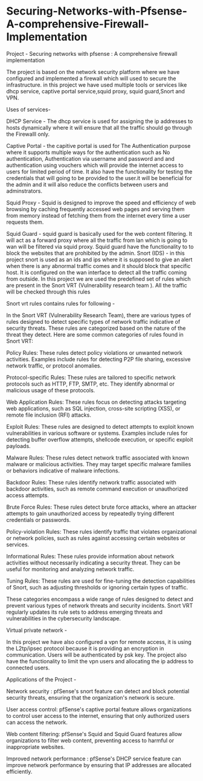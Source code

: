 # Securing-Networks-with-Pfsense-A-comprehensive-Firewall-Implementation

Project - Securing networks with pfsense : A comprehensive firewall implementation

The project is based on the network security platform where we have configured and implemented a firewall which will used to secure the infrastructure. in this project we have used multiple tools or services like dhcp service, captive portal service,squid proxy, squid guard,Snort and VPN.

Uses of services-

DHCP Service -  The dhcp service is used for assigning the ip addresses to hosts dynamically where it will ensure that all the traffic should go through the Firewalll only.

Captive Portal - the capitive portal is used for The Authentication purpose where it supports multiple ways for the authentication such as 
No authentication, Authentication via username and password and and authentication using vouchers which will provide the internet access to users for limited period of time. It also have the functionality for testing the credentials that will going to be provided to the user.it will be beneficial for the admin and it will also reduce the conflicts between users and adminstrators.

Squid Proxy - Squid is designed to improve the speed and efficiency of web browsing by caching frequently accessed web pages and serving them from memory instead of fetching them from the internet every time a user requests them.

Squid Guard - squid guard is basically used for the web content filtering. It will act as a forward proxy where all the traffic from lan which is going to wan will be filtered via squid proxy. Squid guard have the functionality to to block the websites that are prohibited by the admin.
Snort (IDS) - in this project snort is used as an ids and ips where it is supposed to give an alert when there is any abnormal traffic comes and it should block that specific host. It is configured on the wan interface to detect all the traffic coming from outside. In this project we are used the predefined set of rules which are present in the Snort VRT (Vulnerability research team ). All the traffic will be checked through this rules

Snort vrt rules contains rules for following -

In the Snort VRT (Vulnerability Research Team), there are various types of rules designed to detect specific types of network traffic indicative of security threats. These rules are categorized based on the nature of the threat they detect. Here are some common categories of rules found in Snort VRT:

Policy Rules: These rules detect policy violations or unwanted network activities. Examples include rules for detecting P2P file sharing, excessive network traffic, or protocol anomalies.

Protocol-specific Rules: These rules are tailored to specific network protocols such as HTTP, FTP, SMTP, etc. They identify abnormal or malicious usage of these protocols.

Web Application Rules: These rules focus on detecting attacks targeting web applications, such as SQL injection, cross-site scripting (XSS), or remote file inclusion (RFI) attacks.

Exploit Rules: These rules are designed to detect attempts to exploit known vulnerabilities in various software or systems. Examples include rules for detecting buffer overflow attempts, shellcode execution, or specific exploit payloads.

Malware Rules: These rules detect network traffic associated with known malware or malicious activities. They may target specific malware families or behaviors indicative of malware infections.

Backdoor Rules: These rules identify network traffic associated with backdoor activities, such as remote command execution or unauthorized access attempts.

Brute Force Rules: These rules detect brute force attacks, where an attacker attempts to gain unauthorized access by repeatedly trying different credentials or passwords.

Policy-violation Rules: These rules identify traffic that violates organizational or network policies, such as rules against accessing certain websites or services.

Informational Rules: These rules provide information about network activities without necessarily indicating a security threat. They can be useful for monitoring and analyzing network traffic.

Tuning Rules: These rules are used for fine-tuning the detection capabilities of Snort, such as adjusting thresholds or ignoring certain types of traffic.

These categories encompass a wide range of rules designed to detect and prevent various types of network threats and security incidents. Snort VRT regularly updates its rule sets to address emerging threats and vulnerabilities in the cybersecurity landscape.


Virtual private network -

In this project we have also configured a vpn for remote access, it is using the L2tp/ipsec protocol because it is providing an encryption in    communication. Users will be authenticated by psk key. The project also have the functionality to limit the vpn users and allocating the ip address to connected users.


Applications of the Project - 

Network security : pfSense's snort feature can detect and block potential security threats, ensuring that the organization's network is secure.

User access control: pfSense's captive portal feature allows organizations to control user access to the internet, ensuring that only authorized users can access the network.

Web content filtering: pfSense's Squid and Squid Guard features allow organizations to filter web content, preventing access to harmful or inappropriate websites.

Improved network performance : pfSense's DHCP service feature can improve network performance by ensuring that IP addresses are allocated efficiently.






